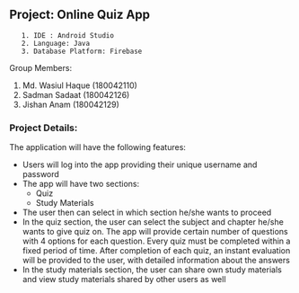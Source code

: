 ## Project: Online Quiz App
       1. IDE : Android Studio
       2. Language: Java
       3. Database Platform: Firebase
Group Members: 
1. Md. Wasiul Haque (180042110) 
2. Sadman Sadaat (180042126) 
3. Jishan Anam (180042129) 
### Project Details: 
The application will have the following features: 
* Users will log into the app providing their unique username 
and password 
* The app will have two sections: 
  * Quiz 
  * Study Materials 
* The user then can select in which section he/she wants to proceed 
* In the quiz section, the user can select the subject and chapter he/she wants to give quiz on. The app will provide certain number of questions with 4 options for each question. Every quiz must be completed within a fixed period of time. After completion of each quiz, an instant evaluation will be provided to the user, with detailed information about the answers 
* In the study materials section, the user can share own study materials and view study materials shared by other users as well 
